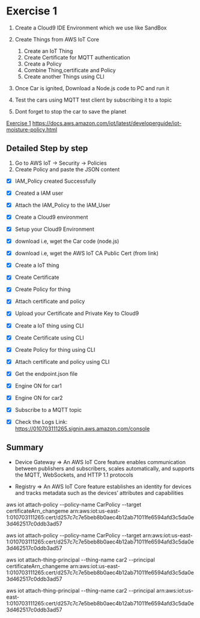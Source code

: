# Exercise 1

1. Create a Cloud9 IDE Environment which we use like SandBox
1. Create Things from AWS IoT Core
    
    1. Create an IoT Thing
    1. Create Certificate for MQTT authentication
    1. Create a Policy
    1. Combine Thing,certificate and Policy
    1. Create another Things using CLI

1. Once Car is ignited, Download a Node.js code to PC and run it

1. Test the cars using MQTT test client by subscribing it to a topic

1. Dont forget to stop the car to save the planet

[Exercise 1](https://aws-tc-largeobjects.s3.amazonaws.com/OTP-AWS_D5-2019/v1.0/instructions/Exercise1.1.html)
https://docs.aws.amazon.com/iot/latest/developerguide/iot-moisture-policy.html

## Detailed Step by step

1. Go to AWS IoT -> Security -> Policies
1. Create Policy and paste the JSON content

- [x] IAM_Policy created Successfully
- [x] Created a IAM user
- [x] Attach the IAM_Policy to the IAM_User
- [x] Create a Cloud9 environment
- [x] Setup your Cloud9 Environment
- [x] download i.e, wget the Car code (node.js)
- [x] download i.e, wget the AWS IoT CA Public Cert (from link)
- [x] Create a IoT thing
- [x] Create Certificate
- [x] Create Policy for thing
- [x] Attach certificate and policy
- [x] Upload your Certificate and Private Key to Cloud9
- [x] Create a IoT thing using CLI
- [x] Create Certificate using CLI
- [x] Create Policy for thing using CLI
- [x] Attach certificate and policy using CLI
- [x] Get the endpoint.json file
- [x] Engine ON for car1
- [x] Engine ON for car2
- [x] Subscribe to a MQTT topic
- [x] Check the Logs
Link: https://010703111265.signin.aws.amazon.com/console


## Summary

- Device Gateway => An AWS IoT Core feature enables communication between publishers and subscribers, scales automatically, and supports the MQTT, WebSockets, and HTTP 1.1 protocols

- Registry => An AWS IoT Core feature establishes an identity for devices and tracks metadata such as the devices’ attributes and capabilities

aws iot attach-policy --policy-name CarPolicy --target certificateArn_changeme
arn:aws:iot:us-east-1:010703111265:cert/d257c7c7e5beb8b0aec4b12ab71011fe6594afd3c5da0e3d462517c0ddb3ad57


aws iot attach-policy --policy-name CarPolicy --target arn:aws:iot:us-east-1:010703111265:cert/d257c7c7e5beb8b0aec4b12ab71011fe6594afd3c5da0e3d462517c0ddb3ad57

aws iot attach-thing-principal --thing-name car2 --principal certificateArn_changeme
arn:aws:iot:us-east-1:010703111265:cert/d257c7c7e5beb8b0aec4b12ab71011fe6594afd3c5da0e3d462517c0ddb3ad57

aws iot attach-thing-principal --thing-name car2 --principal arn:aws:iot:us-east-1:010703111265:cert/d257c7c7e5beb8b0aec4b12ab71011fe6594afd3c5da0e3d462517c0ddb3ad57